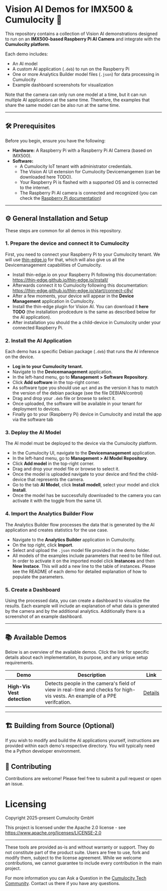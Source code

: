 # Vision AI Demos for IMX500 & Cumulocity  🚀

This repository contains a collection of Vision AI demonstrations designed to run on an **IMX500-based Raspberry Pi AI Camera** and integrate with the **Cumulocity platform**.

Each demo includes:
* An AI model
* A custom AI application (`.deb`) to run on the Raspberry Pi
* One or more Analytics Builder model files (`.json`) for data processing in Cumulocity
* Example dashboard screenshots for visualization

Note that the camera can only run one model at a time, but it can run multiple AI applications at the same time. Therefore, the examples that share the same model can be also run at the same time.

---

## 🛠️ Prerequisites

Before you begin, ensure you have the following:

* **Hardware:** A Raspberry Pi with a Raspberry Pi AI Camera (based on IMX500).
* **Software:**
    * A Cumulocity IoT tenant with administrator credentials.
    * The Vision AI UI extension for Cumulocity Devicemangemen (can be downloaded here TODO). 
    * Your Raspberry Pi is flashed with a supported OS and is connected to the internet.
    * The Raspberry Pi AI camera is connected and recognized (you can check the [Raspberry Pi documentation](https://www.raspberrypi.com/documentation/accessories/ai-camera.html))

---

## ⚙️ General Installation and Setup

These steps are common for all demos in this repository.

### 1. Prepare the device and connect it to Cumulocity

First, you need to connect your Raspberry Pi to your Cumulocity tenant.
We will use [thin-edge.io](https://thin-edge.io/) for that, which will also give us all the Devicemanagement capabilities of Cumulocity.

* Install thin-edge.io on your Raspberry Pi following this documentation: https://thin-edge.github.io/thin-edge.io/install/
* Afterwards connect it to Cumulocity following this documentation: https://thin-edge.github.io/thin-edge.io/start/connect-c8y/
* After a few moments, your device will appear in the **Device Management** application in Cumulocity.
* Install the thin-edge plugin for Vision AI. You can download it **here TODO** (the installation prodcedure is the same as described below for the AI application).
* After installation you should the a child-device in Cumulocity under your connected Raspberry Pi.

### 2. Install the AI Application

Each demo has a specific Debian package (`.deb`) that runs the AI inference on the device.

*  **Log in to your Cumulocity tenant.**
*  Navigate to the **Devicemanagement** application.
*  In the left-hand menu, go to **Management > Software Repository**.
*  Click **Add software** in the top-right corner.
*  As software type you should use `apt` and as the version it has to match the version of the debian package (see the file DEBIAN/control)
*  Drag and drop your `.deb` file or browse to select it.
*  Once uploaded, the software will be available in your tenant for deployment to devices.
*  Finally go to your (Raspberry Pi) device in Cumulocity and install the app via the software tab

### 3. Deploy the AI Model

The AI model must be deployed to the device via the Cumulocity platform.

* In the Cumulocity UI, navigate to the **Devicemanagement** application.
* In the left-hand menu, go to **Management > AI Model Repository**.
* Click **Add model** in the top-right corner.
* Drag and drop your model file or browse to select it.
* Once the model is uploaded navigate to your device and find the child-device that represents the camera.
* Go to the tab **AI Model**, click **Install modell**, select your model and click **Install**.
* Once the model has be successfully downloaded to the camera you can activate it with the toggle from the same UI.

### 4. Import the Analytics Builder Flow

The Analytics Builder flow processes the data that is generated by the AI application and creates statistics for the use case.

* Navigate to the **Analytics Builder** application in Cumulocity.
* On the top right, click **Import**.
* Select and upload the `.json` model file provided in the demo folder.
* All models of the examples include parameters that need to be filled out. In order to activate it on the imported model click **Instances** and then **New Instace**. This will add a new line to the table of instances. Please see the README of each demo for detailed explanation of how to populate the parameters.

### 5. Create a Dashboard

Using the processed data, you can create a dashboard to visualize the results. Each example will include an explanation of what data is generated by the camera and by the additional analytics. Additionally there is a screenshot of an example dashboard.

---

## 📚 Available Demos

Below is an overview of the available demos. Click the link for specific details about each implementation, its purpose, and any unique setup requirements.

| Demo | Description | Link |
| --- | --- | --- |
| **High-Vis Vest detection** | Detects people in the camera's field of view in real-time and checks for high-vis vests. An example of a PPE verifcation. | [Details](./high-vis-detection/README.md) |


---

## 🏗️ Building from Source (Optional)

If you wish to modify and build the AI applications yourself, instructions are provided within each demo's respective directory. You will typically need the a Python developer environment.

## 🤝 Contributing

Contributions are welcome! Please feel free to submit a pull request or open an issue.

# Licensing

Copyright 2025-present Cumulocity GmbH

This project is licensed under the Apache 2.0 license - see https://www.apache.org/licenses/LICENSE-2.0

--- 

These tools are provided as-is and without warranty or support. They do not constitute part of the product suite. Users are free to use, fork and modify them, subject to the license agreement. While we welcome contributions, we cannot guarantee to include every contribution in the main project.

For more information you can Ask a Question in the [Cumulocity Tech Community](https://techcommunity.cumulocity.com/). Contact us there if you have any questions.
